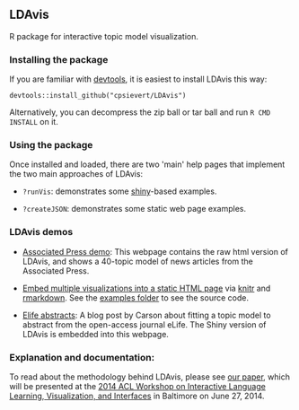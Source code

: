 ## LDAvis

R package for interactive topic model visualization.

### Installing the package

If you are familiar with <a href='http://cran.r-project.org/web/packages/devtools/index.html' target='_blank'>devtools</a>, it is easiest to install LDAvis this way:

`devtools::install_github("cpsievert/LDAvis")`

Alternatively, you can decompress the zip ball or tar ball and run `R CMD INSTALL` on it.

### Using the package

Once installed and loaded, there are two 'main' help pages that implement the two main approaches of LDAvis:

* `?runVis`: demonstrates some <a href='http://shiny.rstudio.com/' target='_blank'>shiny</a>-based examples.

* `?createJSON`: demonstrates some static web page examples.

### LDAvis demos

* <a href='http://www2.research.att.com/~kshirley/lda/index.html' target='_blank'>Associated Press demo</a>: This webpage contains the raw html version of LDAvis, and shows a 40-topic model of news articles from the Associated Press.

* <a href='http://cpsievert.github.io/LDAvis/newsgroup/newsgroup.html' target='_blank'>Embed multiple visualizations into a static HTML page</a> via [knitr](https://github.com/yihui/knitr/) and [rmarkdown](https://github.com/rstudio/rmarkdown). See the [examples folder](https://github.com/cpsievert/LDAvis/tree/master/inst/examples) to see the source code.

* <a href='http://ropensci.org/blog/2014/04/16/topic-modeling-in-R/' target='_blank'>Elife abstracts</a>: A blog post by Carson about fitting a topic model to abstract from the open-access journal eLife. The Shiny version of LDAvis is embedded into this webpage.



### Explanation and documentation:

To read about the methodology behind LDAvis, please see <a href='http://nlp.stanford.edu/events/illvi2014/papers/sievert-illvi2014.pdf' target='_blank'>our paper</a>, which will be presented at the <a href='http://nlp.stanford.edu/events/illvi2014/' target='_blank'>2014 ACL Workshop on Interactive Language Learning, Visualization, and Interfaces</a> in Baltimore on June 27, 2014.
